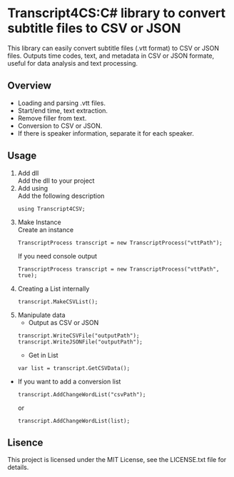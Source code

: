 # Transcript4CS:C# library to convert subtitle files to CSV or JSON
This library can easily convert subtitle files (.vtt format) to CSV or JSON files.
Outputs time codes, text, and metadata in CSV or JSON formate, useful for data analysis and text processing.

## Overview
- Loading and parsing .vtt files.
- Start/end time, text extraction.
- Remove filler from text.
- Conversion to CSV or JSON.
- If there is speaker information, separate it for each speaker.

## Usage
1. Add dll<br>
    Add the dll to your project
2. Add using<br>
    Add the following description
    ```
    using Transcript4CSV;
    ```
3. Make Instance<br>
    Create an instance
    ```
    TranscriptProcess transcript = new TranscriptProcess("vttPath");
    ```
    If you need console output
    ```
    TranscriptProcess transcript = new TranscriptProcess("vttPath", true);
    ```
4. Creating a List internally
    ```
    transcript.MakeCSVList();
    ```
5. Manipulate data
    - Output as CSV or JSON
    ```
    transcript.WriteCSVFile("outputPath");
    transcript.WriteJSONFile("outputPath");
    ```
    - Get in List
    ```
    var list = transcript.GetCSVData();
    ```
- If you want to add a conversion list<br>
    ```
    transcript.AddChangeWordList("csvPath");
    ```
    or
    ```
    transcript.AddChangeWordList(list);
    ```

## Lisence
This project is licensed under the MIT License, see the LICENSE.txt file for details.